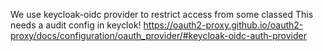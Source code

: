 We use keycloak-oidc provider to restrict access from some classed 
This needs a audit config in keyclok!
https://oauth2-proxy.github.io/oauth2-proxy/docs/configuration/oauth_provider/#keycloak-oidc-auth-provider

